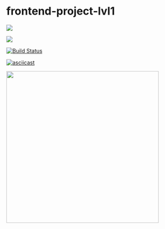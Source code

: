 # frontend-project-lvl1
<a href="https://codeclimate.com/github/codeclimate/codeclimate/maintainability"><img src="https://api.codeclimate.com/v1/badges/a99a88d28ad37a79dbf6/maintainability" /></a>

<a href="https://codeclimate.com/github/codeclimate/codeclimate/test_coverage"><img src="https://api.codeclimate.com/v1/badges/a99a88d28ad37a79dbf6/test_coverage" /></a>

[![Build Status](https://travis-ci.org/Irinagracheva/frontend-project-lvl1.svg?branch=master)](https://travis-ci.org/Irinagracheva/frontend-project-lvl1)

[![asciicast](https://asciinema.org/a/kHdsTrzd55JiPieZiVfXx52EQ.svg)](https://asciinema.org/a/kHdsTrzd55JiPieZiVfXx52EQ)

<a href="https://asciinema.org/a/3Xbf62WvaeLsXezmnMtr4apuy" target="_blank"><img src="https://asciinema.org/a/3Xbf62WvaeLsXezmnMtr4apuy.svg" width="400"/></a>
